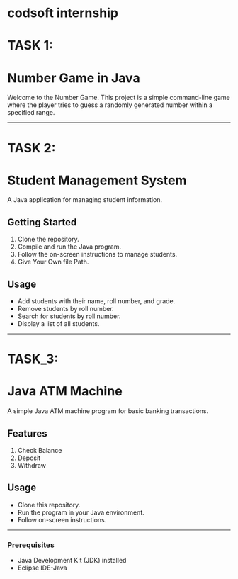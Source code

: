 # codsoft internship
# TASK 1:
# Number Game in Java

Welcome to the Number Game. This project is a simple command-line game where the player tries to guess a randomly generated number within a specified range.

---------------------------------
# TASK 2:
# Student Management System
A Java application for managing student information.

## Getting Started

1. Clone the repository.
2. Compile and run the Java program.
3. Follow the on-screen instructions to manage students.
4. Give Your Own file Path.

## Usage

- Add students with their name, roll number, and grade.
- Remove students by roll number.
- Search for students by roll number.
- Display a list of all students.

------------------------------------
# TASK_3:
# Java ATM Machine

A simple Java ATM machine program for basic banking transactions.

## Features
1. Check Balance
2. Deposit
3. Withdraw

## Usage

- Clone this repository.
- Run the program in your Java environment.
- Follow on-screen instructions.

------------------------------------
### Prerequisites

- Java Development Kit (JDK) installed
- Eclipse IDE-Java 
